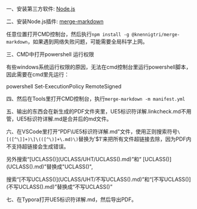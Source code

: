一、安装第三方软件: [Node.js](https://nodejs.org/zh-cn)

二、安装Node.js插件: [merge-markdown](https://github.com/knennigtri/merge-markdown)

任意位置打开CMD控制台，然后执行`npm install -g @knennigtri/merge-markdown`，如果遇到网络失败问题，可能需要全局科学上网。

三、CMD中打开powershell 运行权限

有些windows系统运行权限的原因，无法在cmd控制台里运行powershell脚本，因此需要在cmd里先运行：

powershell Set-ExecutionPolicy RemoteSigned

四、然后在Tools里打开CMD控制台，执行`merge-markdown -m manifest.yml`

五、输出的东西会在新生成的PDF文件夹里，UE5标识符详解.linkcheck.md不用管，UE5标识符详解.md是合并后的md文件。

六、在VSCode里打开“PDF\UE5标识符详解.md"文件，使用正则搜索符号`\[([^\]]+)\]\(([^\)]+\.md)\)`替换为'$1'来把所有文件超链接去除，因为PDF内不支持超链接会生成错误。

另外搜索“\[UCLASS()](UCLASS/UHT/UCLASS().md)”和“ \[UCLASS()](UCLASS().md)”替换成"UCLASS()",

搜索“\[不写UCLASS()](UCLASS/UHT/不写UCLASS().md)”和“\[不写UCLASS()](不写UCLASS().md)”替换成“不写UCLASS()”

七、在Typora打开UE5标识符详解.md，然后导出PDF。

